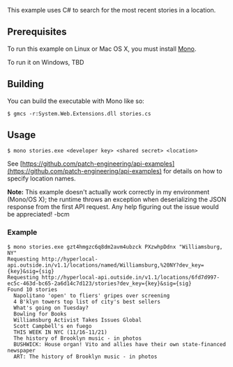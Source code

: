 This example uses C# to search for the most recent stories in a location.

## Prerequisites

To run this example on Linux or Mac OS X, you must install [Mono](http://www.mono-project.com/).

To run it on Windows, TBD

## Building

You can build the executable with Mono like so:

    $ gmcs -r:System.Web.Extensions.dll stories.cs

## Usage

    $ mono stories.exe <developer key> <shared secret> <location>

See [https://github.com/patch-engineering/api-examples](https://github.com/patch-engineering/api-examples) for details on how to specify location names.

**Note:** This example doesn't actually work correctly in my environment (Mono/OS X); the runtime throws an exception when deserializing the JSON response from the first API request. Any help figuring out the issue would be appreciated! -bcm

### Example

    $ mono stories.exe gzt4hmgzc6q8dm2avm4ubzck PXzwhpDdnx "Williamsburg, NY"
    Requesting http://hyperlocal-api.outside.in/v1.1/locations/named/Williamsburg,%20NY?dev_key={key}&sig={sig}
    Requesting http://hyperlocal-api.outside.in/v1.1/locations/6fd7d997-ec5c-463d-bc65-2a6d14c7d123/stories?dev_key={key}&sig={sig}
    Found 10 stories
      Napolitano 'open' to fliers' gripes over screening
      4 B'klyn towers top list of city's best sellers
      What's going on Tuesday?
      Bowling for Books
      Williamsburg Activist Takes Issues Global
      Scott Campbell's en fuego
      THIS WEEK IN NYC (11/16-11/21)
      The history of Brooklyn music - in photos
      BUSHWICK: House organ! Vito and allies have their own state-financed newspaper
      ART: The history of Brooklyn music - in photos
